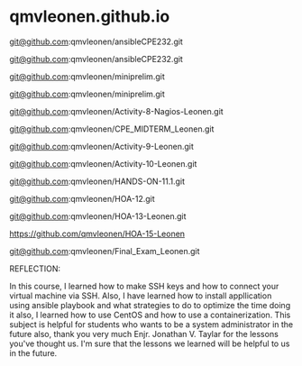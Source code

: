 # qmvleonen.github.io

git@github.com:qmvleonen/ansibleCPE232.git

git@github.com:qmvleonen/ansibleCPE232.git

git@github.com:qmvleonen/miniprelim.git

git@github.com:qmvleonen/miniprelim.git

git@github.com:qmvleonen/Activity-8-Nagios-Leonen.git

git@github.com:qmvleonen/CPE_MIDTERM_Leonen.git

git@github.com:qmvleonen/Activity-9-Leonen.git

git@github.com:qmvleonen/Activity-10-Leonen.git

git@github.com:qmvleonen/HANDS-ON-11.1.git

git@github.com:qmvleonen/HOA-12.git

git@github.com:qmvleonen/HOA-13-Leonen.git

https://github.com/qmvleonen/HOA-15-Leonen

git@github.com:qmvleonen/Final_Exam_Leonen.git

REFLECTION:

In this course, I learned how to make SSH keys and how to connect your virtual machine via SSH. Also, I have learned how to install appllication using ansible playbook and what strategies to do to optimize the time doing it also, I learned how to use CentOS and how to use a containerization. This subject is helpful for students who wants to be a system administrator in the future also, thank you very much Enjr. Jonathan V. Taylar for the lessons you've thought us. I'm sure that the lessons we learned will be helpful to us in the future. 
